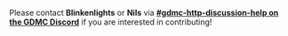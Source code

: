 Please contact **Blinkenlights** or **Nils** via [**#gdmc-http-discussion-help on the GDMC Discord**](https://discord.gg/zkdaEMBCmd) if you are interested in contributing!
